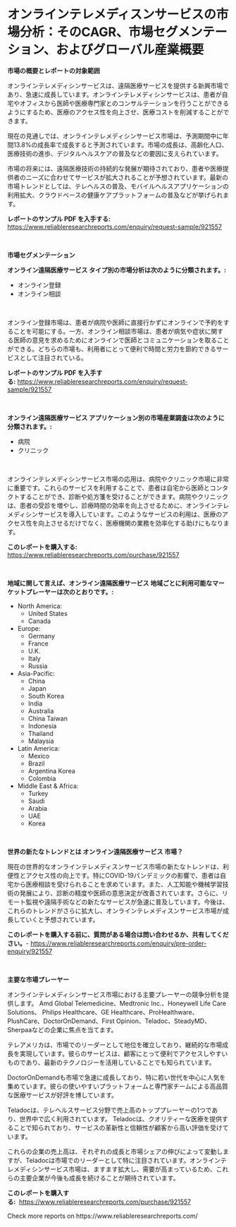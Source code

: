 <p><h1>オンラインテレメディスンサービスの市場分析：そのCAGR、市場セグメンテーション、およびグローバル産業概要</h1></p><p><strong>市場の概要とレポートの対象範囲</strong></p>
<p><p>オンラインテレメディシンサービスは、遠隔医療サービスを提供する新興市場であり、急速に成長しています。オンラインテレメディシンサービスは、患者が自宅やオフィスから医師や医療専門家とのコンサルテーションを行うことができるようにするため、医療のアクセス性を向上させ、医療コストを削減することができます。</p><p>現在の見通しでは、オンラインテレメディシンサービス市場は、予測期間中に年間13.8%の成長率で成長すると予測されています。市場の成長は、高齢化人口、医療技術の進歩、デジタルヘルスケアの普及などの要因に支えられています。</p><p>市場の将来には、遠隔医療技術の持続的な発展が期待されており、患者や医療提供者のニーズに合わせてサービスが拡大されることが予想されています。最新の市場トレンドとしては、テレヘルスの普及、モバイルヘルスアプリケーションの利用拡大、クラウドベースの健康ケアプラットフォームの普及などが挙げられます。</p></p>
<p><strong>レポートのサンプル PDF を入手する:</strong> <a href="https://www.reliableresearchreports.com/enquiry/request-sample/921557">https://www.reliableresearchreports.com/enquiry/request-sample/921557</a></p>
<p>&nbsp;</p>
<p><strong>市場セグメンテーション</strong></p>
<p><strong>オンライン遠隔医療サービス タイプ別の市場分析は次のように分類されます。:</strong></p>
<p><ul><li>オンライン登録</li><li>オンライン相談</li></ul></p>
<p>&nbsp;</p>
<p><p>オンライン登録市場は、患者が病院や医師に直接行かずにオンラインで予約をすることを可能にする。一方、オンライン相談市場は、患者が病気や症状に関する医師の意見を求めるためにオンラインで医師とコミュニケーションを取ることができる。どちらの市場も、利用者にとって便利で時間と労力を節約できるサービスとして注目されている。</p></p>
<p><strong>レポートのサンプル PDF を入手する:</strong>&nbsp;<a href="https://www.reliableresearchreports.com/enquiry/request-sample/921557">https://www.reliableresearchreports.com/enquiry/request-sample/921557</a></p>
<p>&nbsp;</p>
<p><strong> オンライン遠隔医療サービス アプリケーション別の市場産業調査は次のように分類されます。:</strong></p>
<p><ul><li>病院</li><li>クリニック</li></ul></p>
<p>&nbsp;</p>
<p><p>オンラインテレメディシンサービス市場の応用は、病院やクリニック市場に非常に重要です。これらのサービスを利用することで、患者は自宅から医師とコンタクトすることができ、診断や処方箋を受けることができます。病院やクリニックは、患者の受診を増やし、診療時間の効率を向上させるために、オンラインテレメディシンサービスを導入しています。このようなサービスの利用は、医療のアクセス性を向上させるだけでなく、医療機関の業務を効率化する助けにもなります。</p></p>
<p><strong>このレポートを購入する:</strong>&nbsp; <a href="https://www.reliableresearchreports.com/purchase/921557">https://www.reliableresearchreports.com/purchase/921557</a></p>
<p>&nbsp;</p>
<p><strong>地域に関して言えば、オンライン遠隔医療サービス 地域ごとに利用可能なマーケットプレーヤーは次のとおりです。:</strong></p>
<p><ul>
    <li>
        North America:
        <ul>
            <li>United States</li>
            <li>Canada</li>
        </ul>
    </li>
    <li>
        Europe:
        <ul>
            <li>Germany</li>
            <li>France</li>
            <li>U.K.</li>
            <li>Italy</li>
            <li>Russia</li>
        </ul>
    </li>
    <li>
        Asia-Pacific:
        <ul>
            <li>China</li>
            <li>Japan</li>
            <li>South Korea</li>
            <li>India</li>
            <li>Australia</li>
            <li>China Taiwan</li>
            <li>Indonesia</li>
            <li>Thailand</li>
            <li>Malaysia</li>
        </ul>
    </li>
    <li>
        Latin America:
        <ul>
            <li>Mexico</li>
            <li>Brazil</li>
            <li>Argentina Korea</li>
            <li>Colombia</li>
        </ul>
    </li>
    <li>
        Middle East & Africa:
        <ul>
            <li>Turkey</li>
            <li>Saudi</li>
            <li>Arabia</li>
            <li>UAE</li>
            <li>Korea</li>
        </ul>
    </li>
    </ul></p>
<p>&nbsp;</p>
<p><strong>世界の新たなトレンドとは オンライン遠隔医療サービス 市場？</strong></p>
<p><p>現在の世界的なオンラインテレメディスンサービス市場の新たなトレンドは、利便性とアクセス性の向上です。特にCOVID-19パンデミックの影響で、患者は自宅から医療相談を受けられることを求めています。また、人工知能や機械学習技術の発展により、診断の精度や医師の意思決定が改善されています。さらに、リモート監視や遠隔手術などの新たなサービスが急速に普及しています。今後は、これらのトレンドがさらに拡大し、オンラインテレメディスンサービス市場が成長していくと予想されています。</p></p>
<p><strong>このレポートを購入する前に、質問がある場合は問い合わせるか、共有してください。</strong>- <a href="https://www.reliableresearchreports.com/enquiry/pre-order-enquiry/921557">https://www.reliableresearchreports.com/enquiry/pre-order-enquiry/921557</a></p>
<p>&nbsp;</p>
<p><strong>主要な市場プレーヤー</strong></p>
<p><p>オンラインテレメディシンサービス市場における主要プレーヤーの競争分析を提供します。 Amd Global Telemedicine、Medtronic Inc.、Honeywell Life Care Solutions、 Philips Healthcare、GE Healthcare、ProHealthware、PlushCare、DoctorOnDemand、First Opinion、Teladoc、SteadyMD、Sherpaaなどの企業に焦点を当てます。 </p><p>テレアメリカは、市場でのリーダーとして地位を確立しており、継続的な市場成長を実現しています。彼らのサービスは、顧客にとって便利でアクセスしやすいものであり、最新のテクノロジーを活用していることでも知られています。</p><p>DoctorOnDemandも市場で急速に成長しており、特に若い世代を中心に人気を集めています。彼らの使いやすいプラットフォームと専門家チームによる高品質な医療サービスが好評を博しています。</p><p>Teladocは、テレヘルスサービス分野で売上高のトッププレーヤーの1つであり、世界中で広く利用されています。 Teladocは、クオリティーな医療を提供することで知られており、サービスの革新性と信頼性が顧客から高い評価を受けています。</p><p>これらの企業の売上高は、それぞれの成長と市場シェアの伸びによって変動しますが、Teladocは市場でのリーダーとして特に注目されています。オンラインテレメディシンサービス市場は、ますます拡大し、需要が高まっているため、これらの主要企業が今後も成長を続けることが期待されています。</p></p>
<p><strong>このレポートを購入する:</strong>&nbsp;&nbsp;<a href="https://www.reliableresearchreports.com/purchase/921557">https://www.reliableresearchreports.com/purchase/921557</a></p>
<p>Check more reports on https://www.reliableresearchreports.com/</p>